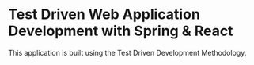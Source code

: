 # Test Driven Web Application Development with Spring & React

This application is built using the Test Driven Development Methodology.

